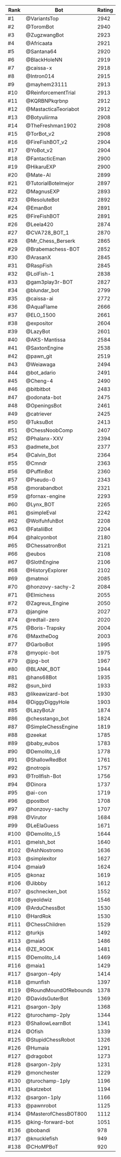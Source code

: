 Rank|Bot|Rating
---|---|---
#1|@VariantsTop|2942
#2|@ToromBot|2940
#3|@ZugzwangBot|2923
#4|@Africaata|2921
#5|@Santana64|2920
#6|@BlackHoleNN|2919
#7|@caissa-x|2918
#8|@Intron014|2915
#9|@mayhem23111|2913
#10|@ReinforcementTrial|2913
#11|@KQRBNPkqrbnp|2912
#12|@MastacticaTeoriabot|2912
#13|@Botyuliirma|2908
#14|@TheFreshman1902|2908
#15|@TorBot_v2|2908
#16|@FireFishBOT_v2|2904
#17|@YoBot_v2|2904
#18|@FantacticEman|2900
#19|@HikaruEXP|2900
#20|@Mate-AI|2899
#21|@TutorialBotelmejor|2897
#22|@MagnusEXP|2893
#23|@ResoluteBot|2892
#24|@EmanBot|2891
#25|@FireFishBOT|2891
#26|@Leela420|2874
#27|@CVA728_BOT_1|2870
#28|@Mr_Chess_Berserk|2865
#29|@Brabemachess-BOT|2852
#30|@ArasanX|2845
#31|@RaspFish|2845
#32|@LolFish-1|2838
#33|@gam3play3r-BOT|2827
#34|@blundar_bot|2799
#35|@caissa-ai|2772
#36|@AquaFlame|2666
#37|@ELO_1500|2661
#38|@expositor|2604
#39|@LazyBot|2601
#40|@AKS-Mantissa|2584
#41|@SaxtonEngine|2538
#42|@pawn_git|2519
#43|@Weiawaga|2494
#44|@bot_adario|2491
#45|@Cheng-4|2490
#46|@bitbitbot|2483
#47|@odonata-bot|2475
#48|@OpeningsBot|2461
#49|@catriever|2425
#50|@TuksuBot|2413
#51|@ChessNoobComp|2407
#52|@Phalanx-XXV|2394
#53|@admete_bot|2377
#54|@Calvin_Bot|2364
#55|@Cmndr|2363
#56|@PuffinBot|2360
#57|@Pseudo-0|2343
#58|@morabandbot|2321
#59|@fornax-engine|2293
#60|@Lynx_BOT|2265
#61|@simpleEval|2242
#62|@WolfuhfuhBot|2208
#63|@FataliiBot|2204
#64|@halcyonbot|2180
#65|@ChessatronBot|2121
#66|@eubos|2108
#67|@SlothEngine|2106
#68|@HistoryExplorer|2102
#69|@matmoi|2085
#70|@honzovy-sachy-2|2084
#71|@Elmichess|2055
#72|@Zagreus_Engine|2050
#73|@jangine|2027
#74|@redtail-zero|2020
#75|@Boris-Trapsky|2004
#76|@MaxtheDog|2003
#77|@GarboBot|1995
#78|@myopic-bot|1975
#79|@jpg-bot|1967
#80|@BLANK_BOT|1944
#81|@hans68Bot|1935
#82|@sun_bird|1933
#83|@likeawizard-bot|1930
#84|@DiggyDiggyHole|1903
#85|@LazyBotJr|1874
#86|@chesstango_bot|1824
#87|@SimpleChessEngine|1819
#88|@zeekat|1785
#89|@baby_eubos|1783
#90|@Demolito_L6|1778
#91|@ShallowRedBot|1761
#92|@notropis|1757
#93|@Trollfish-Bot|1756
#94|@Dinora|1737
#95|@ai-con|1719
#96|@postbot|1708
#97|@honzovy-sachy|1707
#98|@Virutor|1684
#99|@LeElaGuess|1671
#100|@Demolito_L5|1644
#101|@melsh_bot|1640
#102|@AshNostromo|1636
#103|@simplexitor|1627
#104|@maia9|1624
#105|@konaz|1619
#106|@Jibbby|1612
#107|@schnecken_bot|1552
#108|@yeoldwiz|1546
#109|@ArduChessBot|1530
#110|@HardRok|1530
#111|@ChessChildren|1529
#112|@turkjs|1492
#113|@maia5|1486
#114|@ZE_ROOK|1481
#115|@Demolito_L4|1469
#116|@maia1|1429
#117|@sargon-4ply|1414
#118|@munfish|1397
#119|@RoundMoundOfRebounds|1378
#120|@DavidsGuterBot|1369
#121|@sargon-3ply|1368
#122|@turochamp-2ply|1344
#123|@ShallowLearnBot|1341
#124|@Ofish|1339
#125|@StupidChessRobot|1326
#126|@Humaia|1291
#127|@dragobot|1273
#128|@sargon-2ply|1231
#129|@monchester|1229
#130|@turochamp-1ply|1196
#131|@katzebot|1194
#132|@sargon-1ply|1166
#133|@pawnrobot|1125
#134|@MasterofChessBOT800|1112
#135|@king-forward-bot|1051
#136|@bobandi|978
#137|@knucklefish|949
#138|@CHoMPBoT|920
